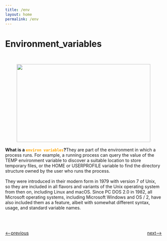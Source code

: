 ```yaml
---
title: /env
layout: home
permalink: /env
---
```


# Environment_variables

<p align="center"> <img src = "https://thumbs.gfycat.com/FairAppropriateBuck-size_restricted.gif" style="width: 430px; height: 250px; margin-top: 30px;" /></p>

<div style="margin-top: 16px"><b>What is a <code style="color:orange;">environ variables</code>?</b>They are part of the environment in which a process runs. For example, a running process can query the value of the TEMP environment variable to discover a suitable location to store temporary files, or the HOME or USERPROFILE variable to find the directory structure owned by the user who runs the process.</div>

<p style="margin-top: 16px">They were introduced in their modern form in 1979 with version 7 of Unix, so they are included in all flavors and variants of the Unix operating system from then on, including Linux and macOS. Since PC DOS 2.0 in 1982, all Microsoft operating systems, including Microsoft Windows and OS / 2, have also included them as a feature, albeit with somewhat different syntax, usage, and standard variable names.</p>


<h1></h1>
<div style="display: flex; justify-content: space-between; margin-bottom: -20px; margin-top: 50px">
<p><a href="http://simple-shell.me/signals"><--previous</a></p>
<p><a href="http://simple-shell.me/fork">next--></a></p>
</div>
